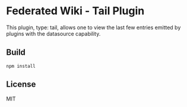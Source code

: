 # Federated Wiki - Tail Plugin

This plugin, type: tail, allows one to view the last few entries emitted by plugins with the datasource capability.

## Build

    npm install

## License

MIT

